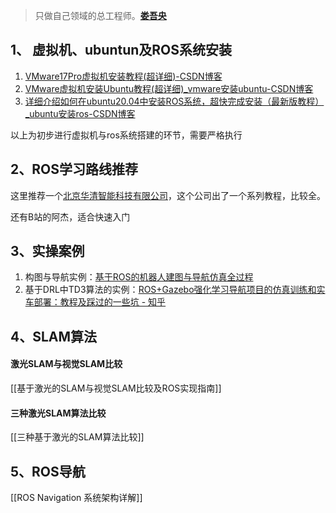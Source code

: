 >只做自己领域的总工程师。**[娄吾央](#jump_8)**
## 1、 虚拟机、ubuntun及ROS系统安装

1. [VMware17Pro虚拟机安装教程(超详细)-CSDN博客](https://blog.csdn.net/weixin_52799373/article/details/139041173)
2. [VMware虚拟机安装Ubuntu教程(超详细)_vmware安装ubuntu-CSDN博客](https://blog.csdn.net/weixin_52799373/article/details/139055794)
3. [详细介绍如何在ubuntu20.04中安装ROS系统，超快完成安装（最新版教程）_ubuntu安装ros-CSDN博客](https://blog.csdn.net/qq_44339029/article/details/120579608)

以上为初步进行虚拟机与ros系统搭建的环节，需要严格执行

## 2、ROS学习路线推荐

这里推荐一个[北京华清智能科技有限公司](http://www.autolabor.com.cn/)，这个公司出了一个系列教程，比较全。

还有B站的阿杰，适合快速入门

## 3、实操案例
1. 构图与导航实例：[基于ROS的机器人建图与导航仿真全过程](https://mp.weixin.qq.com/s/k4IXh5-vFbG7Ze-fJi5O3g)
2. 基于DRL中TD3算法的实例：[ROS+Gazebo强化学习导航项目的仿真训练和实车部署：教程及踩过的一些坑 - 知乎](https://zhuanlan.zhihu.com/p/709427766)
## 4、SLAM算法
#### 激光SLAM与视觉SLAM比较 ###
[[基于激光的SLAM与视觉SLAM比较及ROS实现指南]]
#### 三种激光SLAM算法比较 ####
[[三种基于激光的SLAM算法比较]]
## 5、ROS导航
[[ROS Navigation 系统架构详解]]